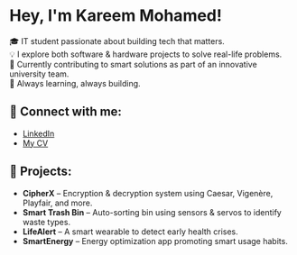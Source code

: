 # Hey, I'm Kareem Mohamed!

🎓 IT student passionate about building tech that matters.  
💡 I explore both software & hardware projects to solve real-life problems.  
🤝 Currently contributing to smart solutions as part of an innovative university team.  
🚀 Always learning, always building.

## 🔗 Connect with me:
- [LinkedIn](https://www.linkedin.com/in/kareem-mohamed-9979a7333)
- [My CV](https://1drv.ms/b/c/ed168385f5968a6d/EbSCfFhx989Nm7jqTA3HXYUBetx8f1rnsjVZJTembSPmjQ)

## 📂 Projects:
- **CipherX** – Encryption & decryption system using Caesar, Vigenère, Playfair, and more.
- **Smart Trash Bin** – Auto-sorting bin using sensors & servos to identify waste types.
- **LifeAlert** – A smart wearable to detect early health crises.
- **SmartEnergy** – Energy optimization app promoting smart usage habits.

